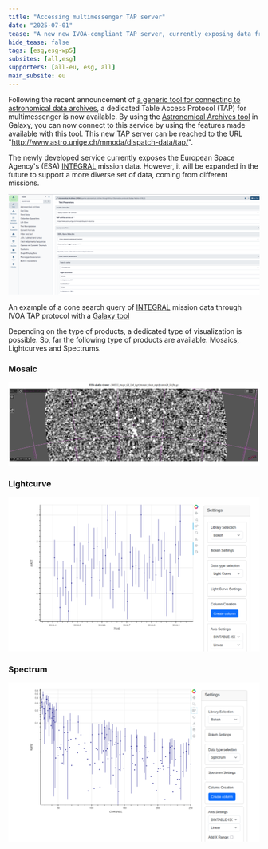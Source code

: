```yaml
---
title: "Accessing multimessenger TAP server"
date: "2025-07-01"
tease: "A new new IVOA-compliant TAP server, currently exposing data from the INTEGRAl mission, is now directly accessible from Galaxy."
hide_tease: false
tags: [esg,esg-wp5]
subsites: [all,esg]
supporters: [all-eu, esg, all]
main_subsite: eu
---
```


Following the recent announcement of [a generic tool for connecting to astronomical data archives](https://galaxyproject.org/news/2023-09-07-esg-wp5-astronomy-archives/), a dedicated Table Access Protocol (TAP) for multimessenger is now available. By using the [Astronomical Archives tool](https://astronomy.usegalaxy.eu/root?tool_id=astronomical_archives) in Galaxy, you can now connect to this service by using the features made available with this tool. This new TAP server can be reached to the URL "http://www.astro.unige.ch/mmoda/dispatch-data/tap/". 

The newly developed service currently exposes the European Space Agency's (ESA) [INTEGRAL](https://www.esa.int/Science_Exploration/Space_Science/Integral) mission data. However, it will be expanded in the future to support a more  diverse set of data, coming from different missions.


<div class="center">
<div class="img-sizer" style="width: 100%">

![Example of an ADQL query, that performs a cone search around a point with provided coordinates](galaxy-ivoa-mmoda-tap.png)</div>  

<figcaption>
An example of a cone search query of <a href="https://sci.esa.int/web/integral">INTEGRAL</a> mission data through IVOA TAP protocol with a <a href="https://usegalaxy.eu/root?tool_id=astronomical_archives">Galaxy tool</a>
</figcaption>
</div>

Depending on the type of products, a dedicated type of visualization is possible. So, far the following type of products are available: Mosaics, Lightcurves and Spectrums.

### Mosaic
    
<div class="center">
<div class="img-sizer" style="width: 100%">

![Example of visualization of a mosaic using the Aladin tool](mosaic_example.png)</div>  


</div>

### Lightcurve
    
<div class="center">
<div class="img-sizer" style="width: 100%">

![Example of visualization of a lightcurve using the dedicated FITS graph viewer](lc_example.png)</div>  


</div>

### Spectrum
    
<div class="center">
<div class="img-sizer" style="width: 100%">

![Example of visualization of a spectrum using the dedicated FITS graph viewer](spectrum_example.png)</div>  


</div>